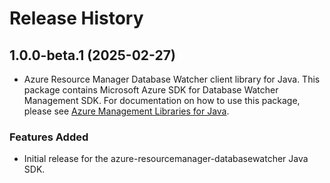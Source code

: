 # Release History

## 1.0.0-beta.1 (2025-02-27)

- Azure Resource Manager Database Watcher client library for Java. This package contains Microsoft Azure SDK for Database Watcher Management SDK. For documentation on how to use this package, please see [Azure Management Libraries for Java](https://aka.ms/azsdk/java/mgmt).
### Features Added

- Initial release for the azure-resourcemanager-databasewatcher Java SDK.
